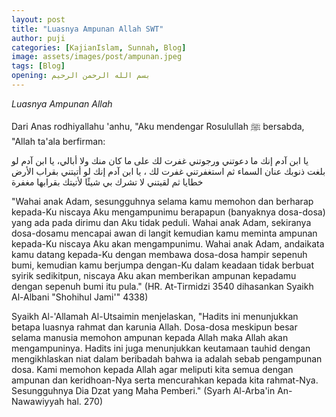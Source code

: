 ```yaml
---
layout: post
title: "Luasnya Ampunan Allah SWT"
author: puji
categories: [KajianIslam, Sunnah, Blog]
image: assets/images/post/ampunan.jpeg
tags: [Blog]
opening: بسم الله الرحمن الرحيم
---  
```


*Luasnya Ampunan Allah*

Dari Anas rodhiyallahu 'anhu, "Aku mendengar Rosulullah ﷺ bersabda, "Allah ta'ala berfirman:

يا ابن آدم إنك ما دعوتني ورجوتني غفرت لك على ما كان منك ولا أبالي، يا ابن آدم لو بلغت ذنوبك عنان السماء ثم استغفرتني غفرت لك ، يا ابن آدم إنك لو أتيتني بقراب الأرض خطايا ثم لقيتني لا تشرك بي شيئًا لأتيتك بقرابها مغفرة

"Wahai anak Adam, sesungguhnya selama kamu memohon dan berharap kepada-Ku niscaya Aku mengampunimu berapapun (banyaknya dosa-dosa) yang ada pada dirimu dan Aku tidak peduli. Wahai anak Adam, sekiranya dosa-dosamu mencapai awan di langit kemudian kamu meminta ampunan kepada-Ku niscaya Aku akan mengampunimu. Wahai anak Adam, andaikata kamu datang kepada-Ku dengan membawa dosa-dosa hampir sepenuh bumi, kemudian kamu berjumpa dengan-Ku dalam keadaan tidak berbuat syirik sedikitpun, niscaya Aku akan memberikan ampunan kepadamu dengan sepenuh bumi itu pula." (HR. At-Tirmidzi 3540 dihasankan Syaikh Al-Albani "Shohihul Jami'" 4338)

Syaikh Al-'Allamah Al-Utsaimin menjelaskan, "Hadits ini menunjukkan betapa luasnya rahmat dan karunia Allah. Dosa-dosa meskipun besar selama manusia memohon ampunan kepada Allah maka Allah akan mengampuninya. Hadits ini juga menunjukkan keutamaan tauhid dengan mengikhlaskan niat dalam beribadah bahwa ia adalah sebab pengampunan dosa. Kami memohon kepada Allah agar meliputi kita semua dengan ampunan dan keridhoan-Nya serta mencurahkan kepada kita rahmat-Nya. Sesungguhnya Dia Dzat yang Maha Pemberi." (Syarh Al-Arba'in An-Nawawiyyah hal. 270)

